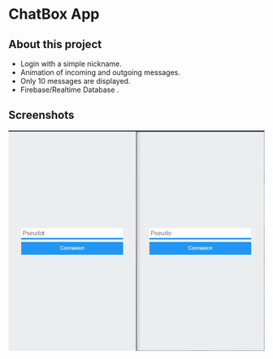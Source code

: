 # ChatBox App

## About this project

- Login with a simple nickname.
- Animation of incoming and outgoing messages.
- Only 10 messages are displayed.
- Firebase/Realtime Database .


## Screenshots

![Screenshot GIF](./Preview/Chatbox.gif)
